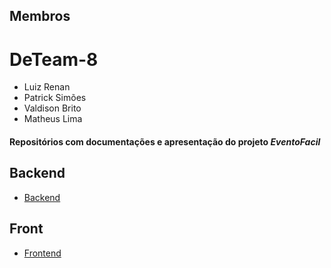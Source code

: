 
## Membros
# DeTeam-8 


- Luiz Renan
- Patrick Simões
- Valdison Brito
- Matheus Lima

#### Repositórios com documentações e apresentação do projeto *EventoFacil*

## Backend
- [Backend](https://github.com/ProgramadoresSemPatria/DeTeam-8/tree/main/backend)

## Front
- [Frontend](https://github.com/ProgramadoresSemPatria/DeTeam-8/tree/main/frontend)
